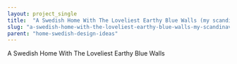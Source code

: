 ```yaml
---
layout: project_single
title:  "A Swedish Home With The Loveliest Earthy Blue Walls (my scandinavian home)"
slug: "a-swedish-home-with-the-loveliest-earthy-blue-walls-my-scandinavian-home"
parent: "home-swedish-design-ideas"
---
```

A Swedish Home With The Loveliest Earthy Blue Walls